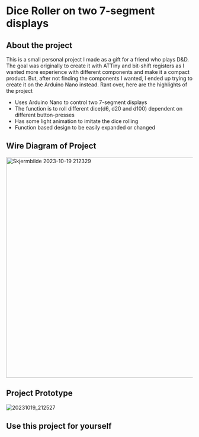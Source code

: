 # Dice Roller on two 7-segment displays


## About the project
This is a small personal project I made as a gift for a friend who plays D&D.
The goal was originally to create it with ATTiny and bit-shift registers as I wanted
more experience with different components and make it a compact product. But, after not
finding the components I wanted, I ended up trying to create it on the Arduino Nano instead. Rant over, here are the highlights of the project
* Uses Arduino Nano to control two 7-segment displays
* The function is to roll different dice(d6, d20 and d100) dependent on different button-presses
* Has some light animation to imitate the dice rolling
* Function based design to be easily expanded or changed

## Wire Diagram of Project
<img width="597" alt="Skjermbilde 2023-10-19 212329" src="https://github.com/Jawny-E/MiniArduino/assets/94108006/427684be-fb3e-4035-9e72-9959f49fa675">

## Project Prototype
![20231019_212527](https://github.com/Jawny-E/MiniArduino/assets/94108006/70ea31c4-ab10-4fcb-9d3b-34751d1955e2)


## Use this project for yourself

